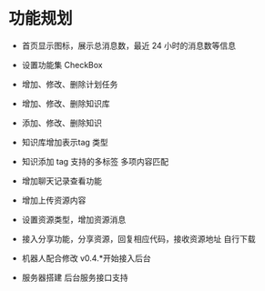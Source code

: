 # 功能规划

- 首页显示图标，展示总消息数，最近 24 小时的消息数等信息
- 设置功能集 CheckBox
- 增加、修改、删除计划任务
- 增加、修改、删除知识库
- 添加、修改、删除知识
- 知识库增加表示tag 类型
- 知识添加 tag 支持的多标签 多项内容匹配
- 增加聊天记录查看功能

- 增加上传资源内容
- 设置资源类型，增加资源消息
- 接入分享功能，分享资源，回复相应代码，接收资源地址 自行下载
- 机器人配合修改 v0.4.*开始接入后台
- 服务器搭建 后台服务接口支持